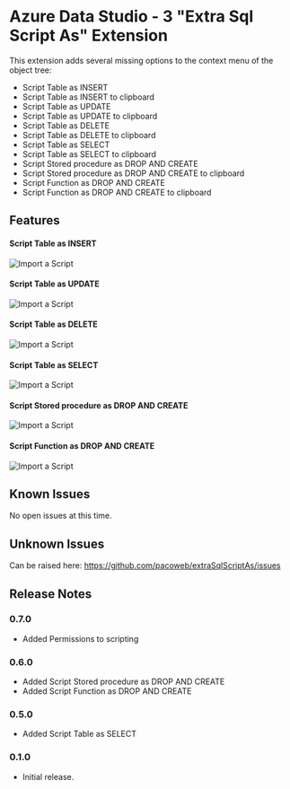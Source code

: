 # Azure Data Studio -   3 "Extra Sql Script As" Extension

This extension adds several missing options to the context menu of the object tree:

* Script Table as INSERT
* Script Table as INSERT to clipboard
* Script Table as UPDATE
* Script Table as UPDATE to clipboard
* Script Table as DELETE
* Script Table as DELETE to clipboard
* Script Table as SELECT
* Script Table as SELECT to clipboard
* Script Stored procedure as DROP AND CREATE
* Script Stored procedure as DROP AND CREATE to clipboard
* Script Function as DROP AND CREATE
* Script Function as DROP AND CREATE to clipboard

## Features

#### Script Table as INSERT
![Import a Script](https://raw.githubusercontent.com/pacoweb/extraSqlScriptAs/master/images/insert_capture.gif)
#### Script Table as UPDATE
![Import a Script](https://raw.githubusercontent.com/pacoweb/extraSqlScriptAs/master/images/update_capture.gif)
#### Script Table as DELETE
![Import a Script](https://raw.githubusercontent.com/pacoweb/extraSqlScriptAs/master/images/delete_capture.gif)
#### Script Table as SELECT
![Import a Script](https://raw.githubusercontent.com/pacoweb/extraSqlScriptAs/master/images/select_capture.gif)
#### Script Stored procedure as DROP AND CREATE
![Import a Script](https://raw.githubusercontent.com/pacoweb/extraSqlScriptAs/master/images/stored_procedure_capture.gif)
#### Script Function as DROP AND CREATE
![Import a Script](https://raw.githubusercontent.com/pacoweb/extraSqlScriptAs/master/images/function_capture.gif)

## Known Issues

No open issues at this time.

## Unknown Issues
Can be raised here: https://github.com/pacoweb/extraSqlScriptAs/issues

## Release Notes

### 0.7.0

- Added Permissions to scripting

### 0.6.0

- Added Script Stored procedure as DROP AND CREATE
- Added Script Function as DROP AND CREATE

### 0.5.0

- Added Script Table as SELECT

### 0.1.0

- Initial release.
